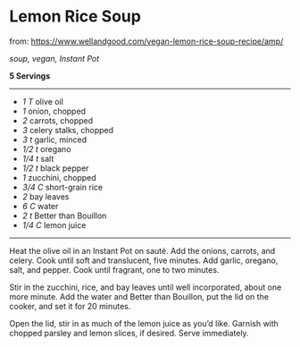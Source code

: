# Lemon Rice Soup

from: https://www.wellandgood.com/vegan-lemon-rice-soup-recipe/amp/

*soup, vegan, Instant Pot*

**5 Servings**

---

- *1 T* olive oil
- *1* onion, chopped
- *2* carrots, chopped
- *3* celery stalks, chopped
- *3 t* garlic, minced
- *1/2 t* oregano
- *1/4 t* salt
- *1/2 t* black pepper
- *1* zucchini, chopped
- *3/4 C* short-grain rice
- *2* bay leaves
- *6 C* water
- *2 t* Better than Bouillon
- *1/4 C* lemon juice

---

Heat the olive oil in an Instant Pot on sauté. Add the onions, carrots, and 
celery. Cook until soft and translucent, five minutes. Add garlic, oregano, 
salt, and pepper. Cook until fragrant, one to two minutes.

Stir in the zucchini, rice, and bay leaves until well incorporated, about one
more minute. Add the water and Better than Bouillon, put the lid on the cooker,
and set it for 20 minutes.

Open the lid, stir in as much of the lemon juice as you’d like. Garnish
with chopped parsley and lemon slices, if desired. Serve immediately.
